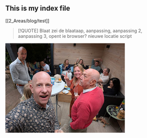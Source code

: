 ## This is my index file

[[2_Areas/blog/test]]


> [!QUOTE] 
> Blaat zei de blaataap, aanpassing, aanpassing 2, aanpassing 3, opent ie browser? nieuwe locatie script





[![](2025-05-25_google-photo_180631.jpg)]({{google_photo_url}) 